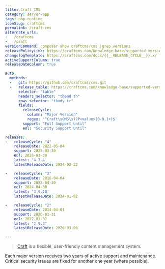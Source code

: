 ```yaml
---
title: Craft CMS
category: server-app
tags: php-runtime
iconSlug: craftcms
permalink: /craft-cms
alternate_urls:
-   /craftcms
-   /craft
versionCommand: composer show craftcms/cms |grep versions
releasePolicyLink: https://craftcms.com/knowledge-base/supported-versions
changelogTemplate: https://craftcms.com/docs/{{__RELEASE_CYCLE__}}.x/
activeSupportColumn: true
releaseDateColumn: true

auto:
  methods:
  -   git: https://github.com/craftcms/cms.git
  -   release_table: https://craftcms.com/knowledge-base/supported-versions
      selector: "table"
      headers_selector: "thead th"
      rows_selector: "tbody tr"
      fields:
        releaseCycle:
          column: "Major Version"
          regex: '^Craft\sCMS\s(?P<value>[0-9.]+)$'
        support: "Full Support Until"
        eol: "Security Support Until"

releases:
-   releaseCycle: "4"
    releaseDate: 2022-05-04
    support: 2025-03-30
    eol: 2026-03-30
    latest: '4.7.4'
    latestReleaseDate: 2024-02-22

-   releaseCycle: "3"
    releaseDate: 2018-04-04
    support: 2023-04-30
    eol: 2024-04-30
    latest: '3.9.10'
    latestReleaseDate: 2024-01-02

-   releaseCycle: "2"
    releaseDate: 2014-04-01
    support: 2020-01-31
    eol: 2022-01-31
    latest: "2.9.2"
    latestReleaseDate: 2020-03-06

---
```


> [Craft](https://craftcms.com/) is a flexible, user-friendly content management system.

Each major version receives two years of active support and maintenance. Critical security issues
are fixed for another one year (where possible).
